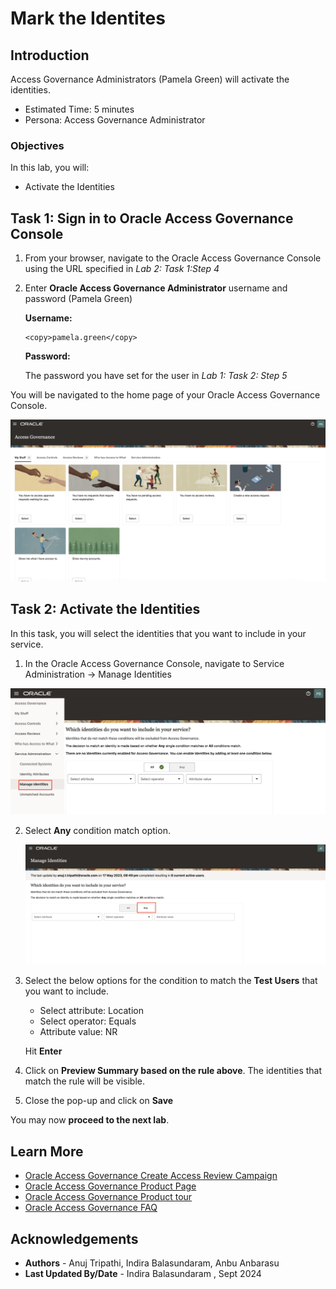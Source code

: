 # Mark the Identites

## Introduction

Access Governance Administrators (Pamela Green) will activate the identities.

* Estimated Time: 5 minutes
* Persona: Access Governance Administrator 

### Objectives

In this lab, you will:
* Activate the Identities

## Task 1: Sign in to Oracle Access Governance Console

1. From your browser, navigate to the Oracle Access Governance Console using the URL specified in *Lab 2: Task 1:Step 4* 

2. Enter **Oracle Access Governance Administrator** username and password (Pamela Green)

    **Username:**
    ```
    <copy>pamela.green</copy>
    ```

    **Password:**
  
    The password you have set for the user in *Lab 1: Task 2: Step 5*
    


  You will be navigated to the home page of your Oracle Access Governance Console.


  ![Access Governance Homepage](images/ag-home.png)

## Task 2: Activate the Identities

In this task, you will select the identities that you want to include in your service.

1. In the Oracle Access Governance Console, navigate to Service Administration -> Manage Identities

  ![Navigate Manage Identities](images/manage-identities.png)

2. Select **Any** condition match option.

   ![Manage Identities page](images/select-any.png)

3. Select the below options for the condition to match the **Test Users** that you want to include. 

      *  Select attribute: Location
      * Select operator: Equals 
      * Attribute value: NR

   Hit **Enter**
    

4. Click on **Preview Summary based on the rule above**. The identities that match the rule will be visible. 

5. Close the pop-up and click on **Save**


  You may now **proceed to the next lab**. 

## Learn More

* [Oracle Access Governance Create Access Review Campaign](https://docs.oracle.com/en/cloud/paas/access-governance/pdapg/index.html)
* [Oracle Access Governance Product Page](https://www.oracle.com/security/cloud-security/access-governance/)
* [Oracle Access Governance Product tour](https://www.oracle.com/webfolder/s/quicktours/paas/pt-sec-access-governance/index.html)
* [Oracle Access Governance FAQ](https://www.oracle.com/security/cloud-security/access-governance/faq/)

## Acknowledgements
* **Authors** - Anuj Tripathi, Indira Balasundaram, Anbu Anbarasu 
* **Last Updated By/Date** - Indira Balasundaram , Sept 2024
